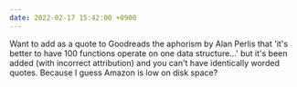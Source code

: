 ```yaml
---
date: 2022-02-17 15:42:00 +0900
---
```


Want to add as a quote to Goodreads the aphorism by Alan Perlis that 'it's better to have 100 functions operate on one data structure…' but it's been added (with incorrect attribution) and you can't have identically worded quotes. Because I guess Amazon is low on disk space?
